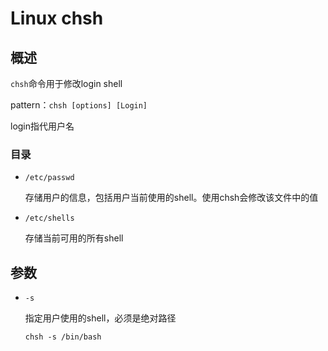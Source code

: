 # Linux chsh

## 概述

`chsh`命令用于修改login shell 

pattern：`chsh [options] [Login]`

login指代用户名

### 目录

- `/etc/passwd`

  存储用户的信息，包括用户当前使用的shell。使用chsh会修改该文件中的值

- `/etc/shells`

  存储当前可用的所有shell

## 参数

- `-s`

  指定用户使用的shell，必须是绝对路径
  
  ```
  chsh -s /bin/bash
  ```
  
  
